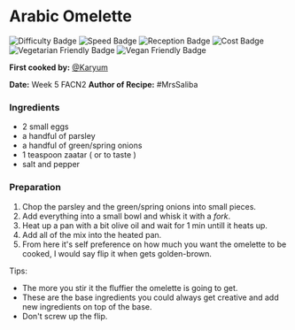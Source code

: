 # Arabic Omelette

![Difficulty Badge](https://img.shields.io/badge/Difficulty-25%25-green.svg)
![Speed Badge](https://img.shields.io/badge/Speed-10min-brightgreen.svg)
![Reception Badge](https://img.shields.io/badge/Reception-Very%20Positive-brightgreen.svg)
![Cost Badge](https://img.shields.io/badge/Cost-Very%20Cheap-brightgreen.svg)
![Vegetarian Friendly Badge](https://img.shields.io/badge/Vegetarian-True-brightgreen.svg)
![Vegan Friendly Badge](https://img.shields.io/badge/Vegan-False-red.svg)

 **First cooked by:**
[@Karyum](https://github.com/karyum)

 **Date:** Week 5 FACN2
 **Author of Recipe:**
#MrsSaliba

### Ingredients
- 2 small eggs
- a handful of parsley
- a handful of green/spring onions
- 1 teaspoon zaatar ( or to taste )
- salt and pepper

### Preparation

1. Chop the parsley and the green/spring onions into small pieces.
2. Add everything into a small bowl and whisk it with a *fork*.
3. Heat up a pan with a bit olive oil and wait for 1 min untill it heats up.
4. Add all of the mix into the heated pan.
5. From here it's self preference on how much you want the omelette to be cooked, I would say flip it when gets golden-brown.

Tips:
- The more you stir it the fluffier the omelette is going to get.
- These are the base ingredients you could always get creative and add new ingredients on top of the base.
- Don't screw up the flip.
